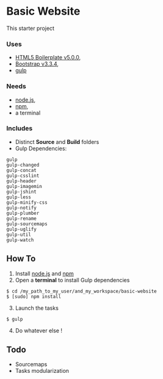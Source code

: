 Basic Website
=============

This starter project

### Uses

* [HTML5 Boilerplate v5.0.0](https://html5boilerplate.com/),
* [Bootstrap v3.3.4](http://getbootstrap.com/),
* [gulp](http://gulpjs.com/)

### Needs

* [node.js](http://nodejs.org/),
* [npm](https://www.npmjs.com/),
* a terminal

### Includes

* Distinct **Source** and **Build** folders
* Gulp Dependencies:

```shell
gulp
gulp-changed
gulp-concat
gulp-csslint
gulp-header
gulp-imagemin
gulp-jshint
gulp-less
gulp-minify-css
gulp-notify
gulp-plumber
gulp-rename
gulp-sourcemaps
gulp-uglify
gulp-util
gulp-watch
```

How To
------

1. Install [node.js](http://nodejs.org/) and [npm](https://www.npmjs.com/)
2. Open a **terminal** to install Gulp dependencies
```shell
$ cd /my_path_to_my_user/and_my_workspace/basic-website
$ [sudo] npm install
```
3. Launch the tasks
```shell
$ gulp
```
4. Do whatever else !

Todo
----

* Sourcemaps
* Tasks modularization
